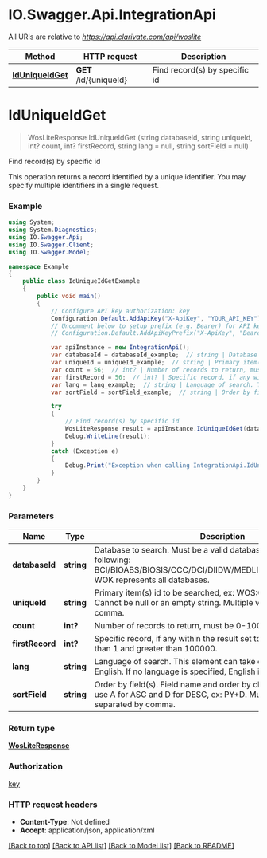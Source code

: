 # IO.Swagger.Api.IntegrationApi

All URIs are relative to *https://api.clarivate.com/api/woslite*

Method | HTTP request | Description
------------- | ------------- | -------------
[**IdUniqueIdGet**](IntegrationApi.md#iduniqueidget) | **GET** /id/{uniqueId} | Find record(s) by specific id

<a name="iduniqueidget"></a>
# **IdUniqueIdGet**
> WosLiteResponse IdUniqueIdGet (string databaseId, string uniqueId, int? count, int? firstRecord, string lang = null, string sortField = null)

Find record(s) by specific id

This operation returns a record identified by a unique identifier. You may specify multiple identifiers in a single request.

### Example
```csharp
using System;
using System.Diagnostics;
using IO.Swagger.Api;
using IO.Swagger.Client;
using IO.Swagger.Model;

namespace Example
{
    public class IdUniqueIdGetExample
    {
        public void main()
        {
            // Configure API key authorization: key
            Configuration.Default.AddApiKey("X-ApiKey", "YOUR_API_KEY");
            // Uncomment below to setup prefix (e.g. Bearer) for API key, if needed
            // Configuration.Default.AddApiKeyPrefix("X-ApiKey", "Bearer");

            var apiInstance = new IntegrationApi();
            var databaseId = databaseId_example;  // string | Database to search. Must be a valid database ID, one of the following: BCI/BIOABS/BIOSIS/CCC/DCI/DIIDW/MEDLINE/WOK/WOS/ZOOREC. WOK represents all databases.
            var uniqueId = uniqueId_example;  // string | Primary item(s) id to be searched, ex: WOS:000270372400005. Cannot be null or an empty string. Multiple values are separated by comma.
            var count = 56;  // int? | Number of records to return, must be 0-100.
            var firstRecord = 56;  // int? | Specific record, if any within the result set to return. Cannot be less than 1 and greater than 100000.
            var lang = lang_example;  // string | Language of search. This element can take only one value: en for English. If no language is specified, English is passed by default. (optional) 
            var sortField = sortField_example;  // string | Order by field(s). Field name and order by clause separated by '+', use A for ASC and D for DESC, ex: PY+D. Multiple values are separated by comma. (optional) 

            try
            {
                // Find record(s) by specific id
                WosLiteResponse result = apiInstance.IdUniqueIdGet(databaseId, uniqueId, count, firstRecord, lang, sortField);
                Debug.WriteLine(result);
            }
            catch (Exception e)
            {
                Debug.Print("Exception when calling IntegrationApi.IdUniqueIdGet: " + e.Message );
            }
        }
    }
}
```

### Parameters

Name | Type | Description  | Notes
------------- | ------------- | ------------- | -------------
 **databaseId** | **string**| Database to search. Must be a valid database ID, one of the following: BCI/BIOABS/BIOSIS/CCC/DCI/DIIDW/MEDLINE/WOK/WOS/ZOOREC. WOK represents all databases. | 
 **uniqueId** | **string**| Primary item(s) id to be searched, ex: WOS:000270372400005. Cannot be null or an empty string. Multiple values are separated by comma. | 
 **count** | **int?**| Number of records to return, must be 0-100. | 
 **firstRecord** | **int?**| Specific record, if any within the result set to return. Cannot be less than 1 and greater than 100000. | 
 **lang** | **string**| Language of search. This element can take only one value: en for English. If no language is specified, English is passed by default. | [optional] 
 **sortField** | **string**| Order by field(s). Field name and order by clause separated by &#x27;+&#x27;, use A for ASC and D for DESC, ex: PY+D. Multiple values are separated by comma. | [optional] 

### Return type

[**WosLiteResponse**](WosLiteResponse.md)

### Authorization

[key](../README.md#key)

### HTTP request headers

 - **Content-Type**: Not defined
 - **Accept**: application/json, application/xml

[[Back to top]](#) [[Back to API list]](../README.md#documentation-for-api-endpoints) [[Back to Model list]](../README.md#documentation-for-models) [[Back to README]](../README.md)
